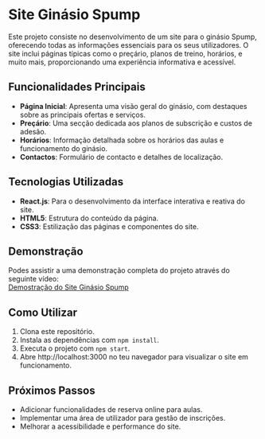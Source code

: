 Site Ginásio Spump
==================

Este projeto consiste no desenvolvimento de um site para o ginásio Spump, oferecendo todas as informações essenciais para os seus utilizadores. O site inclui páginas típicas como o preçário, planos de treino, horários, e muito mais, proporcionando uma experiência informativa e acessível.

Funcionalidades Principais
--------------------------

-   **Página Inicial**: Apresenta uma visão geral do ginásio, com destaques sobre as principais ofertas e serviços.
-   **Preçário**: Uma secção dedicada aos planos de subscrição e custos de adesão.
-   **Horários**: Informação detalhada sobre os horários das aulas e funcionamento do ginásio.
-   **Contactos**: Formulário de contacto e detalhes de localização.

Tecnologias Utilizadas
----------------------

-   **React.js**: Para o desenvolvimento da interface interativa e reativa do site.
-   **HTML5**: Estrutura do conteúdo da página.
-   **CSS3**: Estilização das páginas e componentes do site.

Demonstração
------------

Podes assistir a uma demonstração completa do projeto através do seguinte vídeo:\
[Demostração do Site Ginásio Spump](https://www.youtube.com/watch?v=oiXhLTm9YpQ)

Como Utilizar
-------------

1.  Clona este repositório.
2.  Instala as dependências com `npm install`.
3.  Executa o projeto com `npm start`.
4.  Abre http://localhost:3000 no teu navegador para visualizar o site em funcionamento.

Próximos Passos
---------------

-   Adicionar funcionalidades de reserva online para aulas.
-   Implementar uma área de utilizador para gestão de inscrições.
-   Melhorar a acessibilidade e performance do site.
